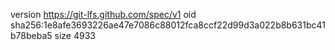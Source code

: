version https://git-lfs.github.com/spec/v1
oid sha256:1e8afe3693226ae47e7086c88012fca8ccf22d99d3a022b8b631bc41b78beba5
size 4933
